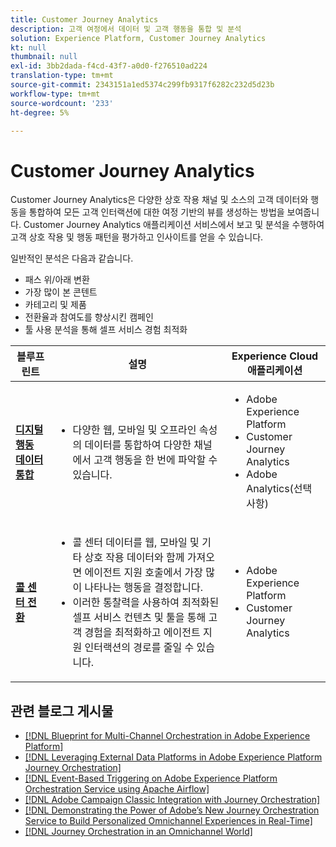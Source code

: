 ```yaml
---
title: Customer Journey Analytics
description: 고객 여정에서 데이터 및 고객 행동을 통합 및 분석
solution: Experience Platform, Customer Journey Analytics
kt: null
thumbnail: null
exl-id: 3bb2dada-f4cd-43f7-a0d0-f276510ad224
translation-type: tm+mt
source-git-commit: 2343151a1ed5374c299fb9317f6282c232d5d23b
workflow-type: tm+mt
source-wordcount: '233'
ht-degree: 5%

---
```


# Customer Journey Analytics

Customer Journey Analytics은 다양한 상호 작용 채널 및 소스의 고객 데이터와 행동을 통합하여 모든 고객 인터랙션에 대한 여정 기반의 뷰를 생성하는 방법을 보여줍니다. Customer Journey Analytics 애플리케이션 서비스에서 보고 및 분석을 수행하여 고객 상호 작용 및 행동 패턴을 평가하고 인사이트를 얻을 수 있습니다.

일반적인 분석은 다음과 같습니다.

* 패스 위/아래 변환
* 가장 많이 본 콘텐트
* 카테고리 및 제품
* 전환율과 참여도를 향상시킨 캠페인
* 툴 사용 분석을 통해 셀프 서비스 경험 최적화

| 블루프린트 | 설명 | Experience Cloud 애플리케이션 |
|---|---|---|
| **[디지털 행동 데이터 통합](digital-behavioral-data-consolidation.md)** | <ul><li>다양한 웹, 모바일 및 오프라인 속성의 데이터를 통합하여 다양한 채널에서 고객 행동을 한 번에 파악할 수 있습니다.</li></ul> | <ul><li>Adobe Experience Platform</li><li>Customer Journey Analytics</li><li>Adobe Analytics(선택 사항)</li></ul> |
| **[콜 센터 전환](call-deflect.md)** | <ul><li>콜 센터 데이터를 웹, 모바일 및 기타 상호 작용 데이터와 함께 가져오면 에이전트 지원 호출에서 가장 많이 나타나는 행동을 결정합니다.</li><li>이러한 통찰력을 사용하여 최적화된 셀프 서비스 컨텐츠 및 툴을 통해 고객 경험을 최적화하고 에이전트 지원 인터랙션의 경로를 줄일 수 있습니다.  </li></ul> | <ul><li>Adobe Experience Platform</li><li>Customer Journey Analytics</li> |

## 관련 블로그 게시물

* [[!DNL Blueprint for Multi-Channel Orchestration in Adobe Experience Platform]](https://medium.com/adobetech/blueprint-for-multi-channel-orchestration-in-adobe-experience-platform-c68317e94184)
* [[!DNL Leveraging External Data Platforms in Adobe Experience Platform Journey Orchestration]](https://medium.com/adobetech/leveraging-external-data-platforms-in-adobe-experience-platform-journey-orchestration-54fc6134fe17)
* [[!DNL Event-Based Triggering on Adobe Experience Platform Orchestration Service using Apache Airflow]](https://medium.com/adobetech/event-based-triggering-on-adobe-experience-platform-orchestration-service-using-apache-airflow-8607b28251f1)
* [[!DNL Adobe Campaign Classic Integration with Journey Orchestration]](https://medium.com/adobetech/adobe-campaign-classic-integration-with-journey-orchestration-ae577653281)
* [[!DNL Demonstrating the Power of Adobe’s New Journey Orchestration Service to Build Personalized Omnichannel Experiences in Real-Time]](https://medium.com/adobetech/demonstrating-the-power-of-adobes-new-journey-orchestration-service-to-build-personalized-aa60d88cd34)
* [[!DNL Journey Orchestration in an Omnichannel World]](https://medium.com/adobetech/journey-orchestration-in-an-omnichannel-world-3a2d32d556d9)
